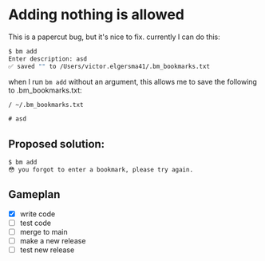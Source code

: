 # Adding nothing is allowed

This is a papercut bug, but it's nice to fix.
currently I can do this:

```sh
$ bm add
Enter description: asd
✅ saved "" to /Users/victor.elgersma41/.bm_bookmarks.txt
```

when I run `bm add` without an argument, this allows me to save the following to .bm_bookmarks.txt:

```txt
/ ~/.bm_bookmarks.txt

# asd
```

## Proposed solution:

```sh
$ bm add
😳 you forgot to enter a bookmark, please try again.
```

## Gameplan

- [x] write code
- [ ] test code
- [ ] merge to main
- [ ] make a new release
- [ ] test new release
